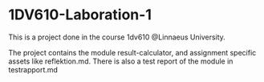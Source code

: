 # 1DV610-Laboration-1

This is a project done in the course 1dv610 @Linnaeus University.

The project contains the module result-calculator, and assignment specific assets like reflektion.md. There is also a test report of the module in testrapport.md
